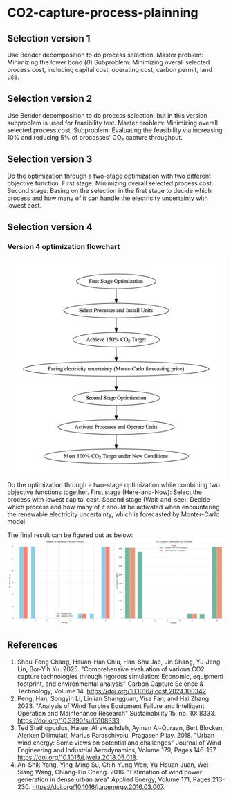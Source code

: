 # CO2-capture-process-plainning



## Selection version 1
Use Bender decomposition to do process selection.
Master problem: Minimizing the lower bond ($\theta$)
Subproblem: Minimizing overall selected process cost, including capital cost, operating cost, carbon permit, land use.

## Selection version 2
Use Bender decomposition to do process selection, but in this version subproblem is used for feasibility test.
Master problem: Minimizing overall selected process cost.
Subproblem: Evaluating the feasibility via increasing 10% and reducing 5% of processes' CO₂ capture throughput.

## Selection version 3
Do the optimization through a two-stage optimization with two different objective function.
First stage: Minimizing overall selected process cost.
Second stage: Basing on the selection in the first stage to decide which process and how many of it can handle the electricity uncertainty with lowest cost.

## Selection version 4
### Version 4 optimization flowchart
<img src='optimization_flowchart.png'>
Do the optimization through a two-stage optimization while combining two objective functions together.
First stage (Here-and-Now): Select the process with lowest capital cost.
Second stage (Wait-and-see): Decide which process and how many of it should be activated when encountering the renewable electricity uncertainty, which is forecasted by Monter-Carlo model.

The final result can be figured out as below:
<img src='Result.png'>

## References
1. Shou-Feng Chang, Hsuan-Han Chiu, Han-Shu Jao, Jin Shang, Yu-Jeng Lin, Bor-Yih Yu. 2025. "Comprehensive evaluation of various CO2 capture technologies through rigorous simulation: Economic, equipment footprint, and environmental analysis" Carbon Capture Science & Technology, Volume 14. https://doi.org/10.1016/j.ccst.2024.100342.
2. Peng, Han, Songyin Li, Linjian Shangguan, Yisa Fan, and Hai Zhang. 2023. "Analysis of Wind Turbine Equipment Failure and Intelligent Operation and Maintenance Research" Sustainability 15, no. 10: 8333. https://doi.org/10.3390/su15108333
3. Ted Stathopoulos, Hatem Alrawashdeh, Ayman Al-Quraan, Bert Blocken, Aierken Dilimulati, Marius Paraschivoiu, Pragasen Pilay. 2018. "Urban wind energy: Some views on potential and challenges" Journal of Wind Engineering and Industrial Aerodynamics, Volume 179, Pages 146-157. https://doi.org/10.1016/j.jweia.2018.05.018.
4. An-Shik Yang, Ying-Ming Su, Chih-Yung Wen, Yu-Hsuan Juan, Wei-Siang Wang, Chiang-Ho Cheng. 2016. "Estimation of wind power generation in dense urban area" Applied Energy, Volume 171, Pages 213-230. https://doi.org/10.1016/j.apenergy.2016.03.007.